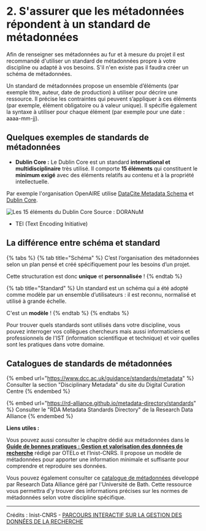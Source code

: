 # 2. S'assurer que les métadonnées répondent à un standard de métadonnées

Afin de renseigner ses métadonnées au fur et à mesure du projet il est recommandé d'utiliser un standard de métadonnées propre à votre discipline ou adapté à vos besoins. S'il n'en existe pas il faudra créer un schéma de métadonnées.

Un standard de métadonnées propose un ensemble d’éléments (par exemple titre, auteur, date de production) à utiliser pour décrire une ressource. Il précise les contraintes qui peuvent s’appliquer à ces éléments (par exemple, élément obligatoire ou à valeur unique). Il spécifie également la syntaxe à utiliser pour chaque élément (par exemple pour une date : aaaa-mm-jj).

## **Quelques exemples de standards de métadonnées**

* **Dublin Core :** Le Dublin Core est un standard **international et multidisciplinaire** très utilisé. Il comporte **15 éléments** qui constituent le **minimum exigé** avec des éléments relatifs au contenu et à la propriété intellectuelle.

Par exemple l'organisation OpenAIRE utilise [DataCite Metadata Schema](https://rdamsc.bath.ac.uk/msc/m11) et [Dublin Core](https://rdamsc.bath.ac.uk/msc/m15).

![Les 15 éléments du Dublin Core  Source : DORANuM](../.gitbook/assets/standard\_DC.png)

* TEI (Text Encoding Initiative)

## **La différence entre schéma et standard**

{% tabs %}
{% tab title="Schéma" %}
C’est l’organisation des métadonnées selon un plan pensé et créé spécifiquement pour les besoins d’un projet.

Cette structuration est donc **unique** et **personnalisée** !
{% endtab %}

{% tab title="Standard" %}
Un standard est un schéma qui a été adopté comme modèle par un ensemble d’utilisateurs : il est reconnu, normalisé et utilisé à grande échelle.

C'est un **modèle** !
{% endtab %}
{% endtabs %}

Pour trouver quels standards sont utilisés dans votre discipline, vous pouvez interroger vos collègues chercheurs mais aussi informaticiens et professionnels de l'IST (information scientifique et technique) et voir quelles sont les pratiques dans votre domaine.

## Catalogues de standards de métadonnées

{% embed url="https://www.dcc.ac.uk/guidance/standards/metadata" %}
Consulter la section "Disciplinary Metadata" du site du Digital Curation Centre
{% endembed %}

{% embed url="https://rd-alliance.github.io/metadata-directory/standards" %}
Consulter le "RDA Metadata Standards Directory" de la Research Data Alliance
{% endembed %}

**Liens utiles :**

Vous pouvez aussi consulter le chapitre dédié aux métadonnées dans le [**Guide de bonnes pratiques : Gestion et valorisation des données de recherche**](https://ordar.otelo.univ-lorraine.fr/record?id=10.24396/ORDAR-1) rédigé par OTELo et l’Inist-CNRS. Il propose un modèle de métadonnées pour apporter une information minimale et suffisante pour comprendre et reproduire ses données.

Vous pouvez également consulter ce [catalogue de métadonnées](https://rdamsc.bath.ac.uk/subject-index) développé par Research Data Alliance géré par l'Université de Bath. Cette ressource vous permettra d'y trouver des informations précises sur les normes de métadonnées selon votre discipline spécifique.

***

Crédits : Inist-CNRS - [PARCOURS INTERACTIF SUR LA GESTION DES DONNÉES DE LA RECHERCHE](https://doranum.fr/enjeux-benefices/parcours-interactif-sur-la-gestion-des-donnees-de-la-recherche/)
